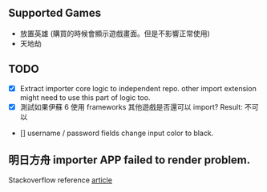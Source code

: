## Supported Games

- 放置英雄 (購買的時候會顯示遊戲畫面。但是不影響正常使用)
- 天地劫

## TODO

- [x] Extract importer core logic to independent repo. other import extension might need to use this part of logic too.
- [x] 測試如果伊蘇 6 使用 frameworks 其他遊戲是否還可以 import? Result: 不可以
- [] username / password fields change input color to black.

## 明日方舟 importer APP failed to render problem.

Stackoverflow reference [article](https://stackoverflow.com/questions/14248954/keep-a-uiview-or-uiviewcontroller-on-top-of-all-others)
